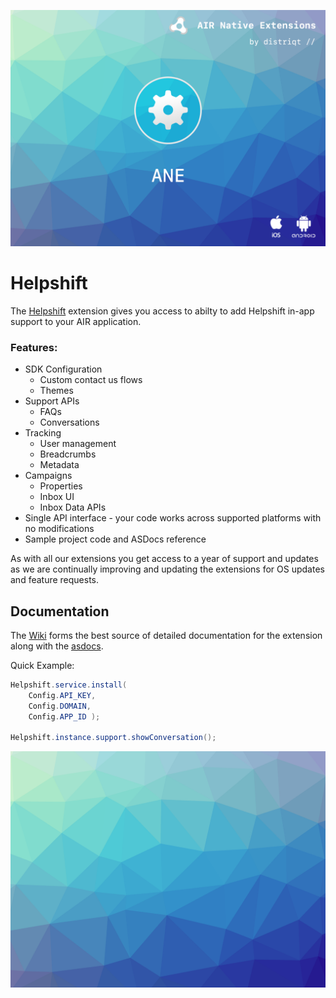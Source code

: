 
![](images/hero.png)

# Helpshift

The [Helpshift](https://airnativeextensions.com/extension/com.distriqt.Helpshift) extension 
gives you access to abilty to add Helpshift in-app support to your AIR application.


### Features:

- SDK Configuration
    - Custom contact us flows
    - Themes
- Support APIs
    - FAQs
    - Conversations
- Tracking
    - User management
    - Breadcrumbs
    - Metadata
- Campaigns
    - Properties
    - Inbox UI
    - Inbox Data APIs
- Single API interface - your code works across supported platforms with no modifications
- Sample project code and ASDocs reference


As with all our extensions you get access to a year of support and updates as we are 
continually improving and updating the extensions for OS updates and feature requests.


## Documentation

The [Wiki](https://github.com/airnativeextensions/ANE-Helpshift/wiki) forms the best source of detailed documentation for the extension along with the [asdocs](https://airnativeextensions.github.io/ANE-Helpshift/asdocs). 

Quick Example: 

```actionscript
Helpshift.service.install(
	Config.API_KEY,
	Config.DOMAIN,
	Config.APP_ID );

Helpshift.instance.support.showConversation();
```










![](images/promo.png)
